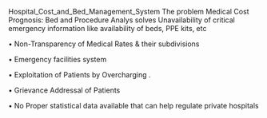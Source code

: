 Hospital_Cost_and_Bed_Management_System
The problem Medical Cost Prognosis: Bed and Procedure Analys solves
Unavailability of critical emergency information like availability of beds, PPE kits, etc

• Non-Transparency of Medical Rates & their subdivisions

• Emergency facilities system

• Exploitation of Patients by Overcharging .

• Grievance Addressal of Patients

• No Proper statistical data available that can help regulate private hospitals
